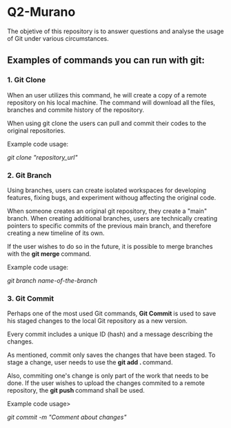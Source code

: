 # Q2-Murano

<p> The objetive of this repository is to answer questions and analyse the usage of Git under various circumstances. </p>

<h2> Examples of commands you can run with git: </h2>

<h3>1. Git Clone </h3>
<p> When an user utilizes this command, he will create a copy of a remote repository on his local machine. The command will download all the files, 
branches and commite history of the repository. </p>
<p> When using git clone the users can pull and commit their codes to the original repositories. </p>
<P> Example code usage: </P>
<i> git clone "repository_url" </i>

<h3>2. Git Branch </h3>
<p> Using branches, users can create isolated workspaces for developing features, fixing bugs, and experiment withoug affecting the original code. </p>
<p> When someone creates an original git repository, they create a "main" branch. When creating additional branches, users are technically creating pointers to specific commits of the previous main branch, and therefore creating a new timeline of its own. </p>
<p> If the user wishes to do so in the future, it is possible to merge branches with the <strong> git merge </strong> command. </p>
<P> Example code usage: </P>
<i> git branch name-of-the-branch </i>

<h3> 3. Git Commit </h3>
<p> Perhaps one of the most used Git commands, <strong> Git Commit </strong> is used to save his staged changes to the local Git repository as a new version. </p>
<p> Every commit includes a unique ID (hash) and a message describing the changes. </p>
<p> As mentioned, commit only saves the changes that have been staged. To stage a change, user needs to use the <strong> git add . </strong> command. </p>
<p> Also, commiting one's change is only part of the work that needs to be done. If the user wishes to upload the changes commited to a remote repository, the <strong> git push </strong> command shall be used.</p>
<p> Example code usage> </p>
<i> git commit -m "Comment about changes" </i>
